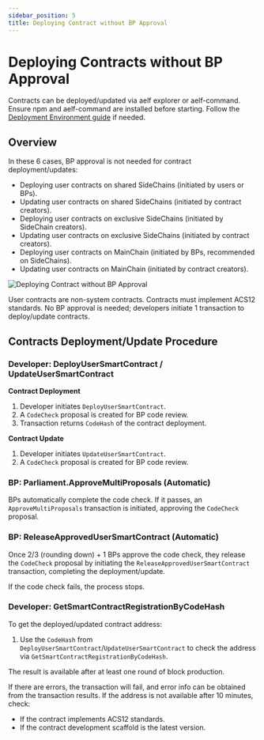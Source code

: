```yaml
---
sidebar_position: 5
title: Deploying Contract without BP Approval
---
```


# Deploying Contracts without BP Approval

Contracts can be deployed/updated via aelf explorer or aelf-command. Ensure npm and aelf-command are installed before starting. Follow the [Deployment Environment guide](#) if needed.

## Overview

In these 6 cases, BP approval is not needed for contract deployment/updates:

- Deploying user contracts on shared SideChains (initiated by users or BPs).
- Updating user contracts on shared SideChains (initiated by contract creators).
- Deploying user contracts on exclusive SideChains (initiated by SideChain creators).
- Updating user contracts on exclusive SideChains (initiated by contract creators).
- Deploying user contracts on MainChain (initiated by BPs, recommended on SideChains).
- Updating user contracts on MainChain (initiated by contract creators).

![Deploying Contract without BP Approval](/img/No-BP-approval-required.webp)

User contracts are non-system contracts. Contracts must implement ACS12 standards. No BP approval is needed; developers initiate 1 transaction to deploy/update contracts.

## Contracts Deployment/Update Procedure

### Developer: DeployUserSmartContract / UpdateUserSmartContract

**Contract Deployment**

1. Developer initiates `DeployUserSmartContract`.
2. A `CodeCheck` proposal is created for BP code review.
3. Transaction returns `CodeHash` of the contract deployment.

**Contract Update**

1. Developer initiates `UpdateUserSmartContract`.
2. A `CodeCheck` proposal is created for BP code review.

### BP: Parliament.ApproveMultiProposals (Automatic)

BPs automatically complete the code check. If it passes, an `ApproveMultiProposals` transaction is initiated, approving the `CodeCheck` proposal.

### BP: ReleaseApprovedUserSmartContract (Automatic)

Once 2/3 (rounding down) + 1 BPs approve the code check, they release the `CodeCheck` proposal by initiating the `ReleaseApprovedUserSmartContract` transaction, completing the deployment/update.

If the code check fails, the process stops.

### Developer: GetSmartContractRegistrationByCodeHash

To get the deployed/updated contract address:

1. Use the `CodeHash` from `DeployUserSmartContract`/`UpdateUserSmartContract` to check the address via `GetSmartContractRegistrationByCodeHash`.

The result is available after at least one round of block production.

If there are errors, the transaction will fail, and error info can be obtained from the transaction results. If the address is not available after 10 minutes, check:

- If the contract implements ACS12 standards.
- If the contract development scaffold is the latest version.